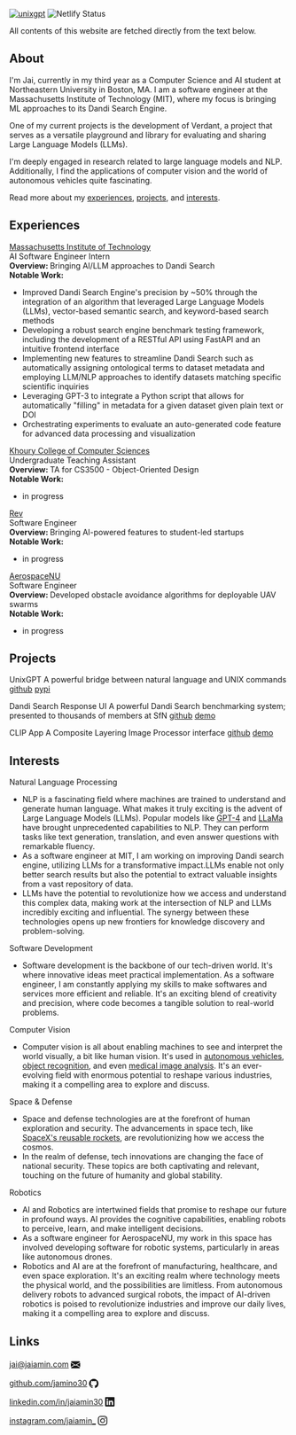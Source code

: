 [![unixgpt](https://img.shields.io/badge/jamino30-jaiamin.com-<COLOR>?style=flat&color=blue)](https://www.jaiamin.com)
<img src="https://api.netlify.com/api/v1/badges/47bbab0b-8270-4333-b00a-b1f61570d8b9/deploy-status" alt="Netlify Status" />

All contents of this website are fetched directly from the text below.

## About

I'm Jai, currently in my third year as a Computer Science and AI student at Northeastern University in Boston, MA. I am a software engineer at the Massachusetts Institute of Technology (MIT), where my focus is bringing ML approaches to its Dandi Search Engine.

One of my current projects is the development of Verdant, a project that serves as a versatile playground and library for evaluating and sharing Large Language Models (LLMs).

I'm deeply engaged in research related to large language models and NLP. Additionally, I find the applications of computer vision and the world of autonomous vehicles quite fascinating.

Read more about my <a href="#experiences">experiences</a>, <a href="#projects">projects</a>, and <a href="#interests">interests</a>.

## Experiences

<a href="https://www.mit.edu/" target="_blank">Massachusetts Institute of Technology</a>
<br>
AI Software Engineer Intern
<br>
<b>Overview: </b>Bringing AI/LLM approaches to Dandi Search
<br>
<b>Notable Work:</b>
<br>
- Improved Dandi Search Engine's precision by ~50% through the integration of an algorithm that leveraged Large Language Models (LLMs), vector-based semantic search, and keyword-based search methods
- Developing a robust search engine benchmark testing framework, including the development of a RESTful API using FastAPI and an intuitive frontend interface
- Implementing new features to streamline Dandi Search such as automatically assigning ontological terms to dataset metadata and employing LLM/NLP approaches to identify datasets matching specific scientific inquiries
- Leveraging GPT-3 to integrate a Python script that allows for automatically "filling" in metadata for a given dataset given plain text or DOI
- Orchestrating experiments to evaluate an auto-generated code feature for advanced data processing and visualization

<a href="https://www.khoury.northeastern.edu/" target="_blank">Khoury College of Computer Sciences</a>
<br>
Undergraduate Teaching Assistant
<br>
<b>Overview: </b>TA for CS3500 - Object-Oriented Design
<br>
<b>Notable Work:</b>
<br>
- in progress

<a href="https://www.rev.school/" target="_blank">Rev</a>
<br>
Software Engineer
<br>
<b>Overview: </b>Bringing AI-powered features to student-led startups
<br>
<b>Notable Work:</b>
<br>
- in progress

<a href="https://www.aerospacenu.com/nuav" target="_blank">AerospaceNU</a>
<br>
Software Engineer
<br>
<b>Overview: </b>Developed obstacle avoidance algorithms for deployable UAV swarms
<br>
<b>Notable Work:</b>
<br>
- in progress

## Projects

UnixGPT
A powerful bridge between natural language and UNIX commands
<a href="https://www.github.com/jamino30/UnixGPT" target="_blank">github</a>
<a href="https://pypi.org/project/unixgpt/" target="_blank">pypi</a>

Dandi Search Response UI
A powerful Dandi Search benchmarking system; presented to thousands of members at SfN
<a href="https://www.github.com/jamino30/dandi-search-response-ui" target="_blank">github</a>
<a href="https://www.github.com/jamino30/dandi-search-response-ui" target="_blank">demo</a>

CLIP App
A Composite Layering Image Processor interface
<a href="https://www.github.com/jamino30/CLIP" target="_blank">github</a>
<a href="https://www.github.com/jamino30/CLIP" target="_blank">demo</a>

## Interests

Natural Language Processing
- NLP is a fascinating field where machines are trained to understand and generate human language. What makes it truly exciting is the advent of Large Language Models (LLMs). Popular models like <a href="https://openai.com/research/gpt-4" target="_blank">GPT-4</a> and <a href="https://ai.meta.com/llama/" target="_blank">LLaMa</a> have brought unprecedented capabilities to NLP. They can perform tasks like text generation, translation, and even answer questions with remarkable fluency.
- As a software engineer at MIT, I am working on improving Dandi search engine, utilizing LLMs for a transformative impact.LLMs enable not only better search results but also the potential to extract valuable insights from a vast repository of data.
- LLMs have the potential to revolutionize how we access and understand this complex data, making work at the intersection of NLP and LLMs incredibly exciting and influential. The synergy between these technologies opens up new frontiers for knowledge discovery and problem-solving.

Software Development
- Software development is the backbone of our tech-driven world. It's where innovative ideas meet practical implementation. As a software engineer, I am constantly applying my skills to make softwares and services more efficient and reliable. It's an exciting blend of creativity and precision, where code becomes a tangible solution to real-world problems.

Computer Vision
- Computer vision is all about enabling machines to see and interpret the world visually, a bit like human vision. It's used in <a href="https://www.tesla.com/autopilot" target="_blank">autonomous vehicles</a>, <a href="https://lens.google/" target="_blank">object recognition</a>, and even <a href="https://www.nvidia.com/en-us/lp/ai-data-science/resources/ai-factory-for-medical-imaging-solutions-overview/?ncid=pa-srch-goog-273792-vt12#cid=ix11_pa-srch-goog_en-us" target="_blank">medical image analysis</a>. It's an ever-evolving field with enormous potential to reshape various industries, making it a compelling area to explore and discuss.

Space & Defense
- Space and defense technologies are at the forefront of human exploration and security. The advancements in space tech, like <a href="https://www.spacex.com/vehicles/falcon-9/" target="_blank">SpaceX's reusable rockets</a>, are revolutionizing how we access the cosmos.
- In the realm of defense, tech innovations are changing the face of national security. These topics are both captivating and relevant, touching on the future of humanity and global stability.

Robotics
- AI and Robotics are intertwined fields that promise to reshape our future in profound ways. AI provides the cognitive capabilities, enabling robots to perceive, learn, and make intelligent decisions.
- As a software engineer for AerospaceNU, my work in this space has involved developing software for robotic systems, particularly in areas like autonomous drones.
- Robotics and AI are at the forefront of manufacturing, healthcare, and even space exploration. It's an exciting realm where technology meets the physical world, and the possibilities are limitless. From autonomous delivery robots to advanced surgical robots, the impact of AI-driven robotics is poised to revolutionize industries and improve our daily lives, making it a compelling area to explore and discuss.

## Links

<a href="mailto:jai@jaiamin.com" target="_blank">jai@jaiamin.com</a>
<svg xmlns="http://www.w3.org/2000/svg" width="17" height="17" fill="currentColor" class="bi bi-envelope-fill" viewBox="0 0 16 16" style="transform: translateY(4px);"><path d="M.05 3.555A2 2 0 0 1 2 2h12a2 2 0 0 1 1.95 1.555L8 8.414.05 3.555ZM0 4.697v7.104l5.803-3.558L0 4.697ZM6.761 8.83l-6.57 4.027A2 2 0 0 0 2 14h12a2 2 0 0 0 1.808-1.144l-6.57-4.027L8 9.586l-1.239-.757Zm3.436-.586L16 11.801V4.697l-5.803 3.546Z"/></svg>

<a href="https://github.com/jamino30" target="_blank">github.com/jamino30</a>
<svg xmlns="http://www.w3.org/2000/svg" width="17" height="17" fill="currentColor" class="bi bi-github" viewBox="0 0 16 16" style="transform: translateY(4px);"><path d="M8 0C3.58 0 0 3.58 0 8c0 3.54 2.29 6.53 5.47 7.59.4.07.55-.17.55-.38 0-.19-.01-.82-.01-1.49-2.01.37-2.53-.49-2.69-.94-.09-.23-.48-.94-.82-1.13-.28-.15-.68-.52-.01-.53.63-.01 1.08.58 1.23.82.72 1.21 1.87.87 2.33.66.07-.52.28-.87.51-1.07-1.78-.2-3.64-.89-3.64-3.95 0-.87.31-1.59.82-2.15-.08-.2-.36-1.02.08-2.12 0 0 .67-.21 2.2.82.64-.18 1.32-.27 2-.27.68 0 1.36.09 2 .27 1.53-1.04 2.2-.82 2.2-.82.44 1.1.16 1.92.08 2.12.51.56.82 1.27.82 2.15 0 3.07-1.87 3.75-3.65 3.95.29.25.54.73.54 1.48 0 1.07-.01 1.93-.01 2.2 0 .21.15.46.55.38A8.012 8.012 0 0 0 16 8c0-4.42-3.58-8-8-8z"/></svg>

<a href="https://linkedin.com/in/jaiamin30" target="_blank">linkedin.com/in/jaiamin30</a>
<svg xmlns="http://www.w3.org/2000/svg" width="17" height="17" fill="currentColor" class="bi bi-linkedin" viewBox="0 0 16 16" style="transform: translateY(3px);"><path d="M0 1.146C0 .513.526 0 1.175 0h13.65C15.474 0 16 .513 16 1.146v13.708c0 .633-.526 1.146-1.175 1.146H1.175C.526 16 0 15.487 0 14.854V1.146zm4.943 12.248V6.169H2.542v7.225h2.401zm-1.2-8.212c.837 0 1.358-.554 1.358-1.248-.015-.709-.52-1.248-1.342-1.248-.822 0-1.359.54-1.359 1.248 0 .694.521 1.248 1.327 1.248h.016zm4.908 8.212V9.359c0-.216.016-.432.08-.586.173-.431.568-.878 1.232-.878.869 0 1.216.662 1.216 1.634v3.865h2.401V9.25c0-2.22-1.184-3.252-2.764-3.252-1.274 0-1.845.7-2.165 1.193v.025h-.016a5.54 5.54 0 0 1 .016-.025V6.169h-2.4c.03.678 0 7.225 0 7.225h2.4z"/></svg>

<a href="https://instagram.com/jaiamin_" target="_blank">instagram.com/jaiamin_</a>
<svg xmlns="http://www.w3.org/2000/svg" width="17" height="17" fill="currentColor" class="bi bi-instagram" viewBox="0 0 16 16" style="transform: translateY(3px);"><path d="M8 0C5.829 0 5.556.01 4.703.048 3.85.088 3.269.222 2.76.42a3.917 3.917 0 0 0-1.417.923A3.927 3.927 0 0 0 .42 2.76C.222 3.268.087 3.85.048 4.7.01 5.555 0 5.827 0 8.001c0 2.172.01 2.444.048 3.297.04.852.174 1.433.372 1.942.205.526.478.972.923 1.417.444.445.89.719 1.416.923.51.198 1.09.333 1.942.372C5.555 15.99 5.827 16 8 16s2.444-.01 3.298-.048c.851-.04 1.434-.174 1.943-.372a3.916 3.916 0 0 0 1.416-.923c.445-.445.718-.891.923-1.417.197-.509.332-1.09.372-1.942C15.99 10.445 16 10.173 16 8s-.01-2.445-.048-3.299c-.04-.851-.175-1.433-.372-1.941a3.926 3.926 0 0 0-.923-1.417A3.911 3.911 0 0 0 13.24.42c-.51-.198-1.092-.333-1.943-.372C10.443.01 10.172 0 7.998 0h.003zm-.717 1.442h.718c2.136 0 2.389.007 3.232.046.78.035 1.204.166 1.486.275.373.145.64.319.92.599.28.28.453.546.598.92.11.281.24.705.275 1.485.039.843.047 1.096.047 3.231s-.008 2.389-.047 3.232c-.035.78-.166 1.203-.275 1.485a2.47 2.47 0 0 1-.599.919c-.28.28-.546.453-.92.598-.28.11-.704.24-1.485.276-.843.038-1.096.047-3.232.047s-2.39-.009-3.233-.047c-.78-.036-1.203-.166-1.485-.276a2.478 2.478 0 0 1-.92-.598 2.48 2.48 0 0 1-.6-.92c-.109-.281-.24-.705-.275-1.485-.038-.843-.046-1.096-.046-3.233 0-2.136.008-2.388.046-3.231.036-.78.166-1.204.276-1.486.145-.373.319-.64.599-.92.28-.28.546-.453.92-.598.282-.11.705-.24 1.485-.276.738-.034 1.024-.044 2.515-.045v.002zm4.988 1.328a.96.96 0 1 0 0 1.92.96.96 0 0 0 0-1.92zm-4.27 1.122a4.109 4.109 0 1 0 0 8.217 4.109 4.109 0 0 0 0-8.217zm0 1.441a2.667 2.667 0 1 1 0 5.334 2.667 2.667 0 0 1 0-5.334z"/></svg>
